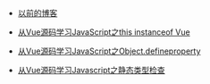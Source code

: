 

 - [以前的博客][1]

 - [从Vue源码学习JavaScript之this instanceof Vue][2]

 - [从Vue源码学习JavaScript之Object.defineproperty][3]

 - [从Vue源码学习Javascript之静态类型检查][4]
 
 
 
 
 
 
  [1]: https://enci33.github.io
  [2]: https://github.com/enci33/blog/issues/1
  [3]: https://github.com/enci33/blog/issues/2
  [4]: https://github.com/enci33/blog/issues/3
